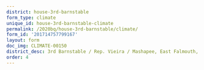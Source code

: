 ```yaml
---
district: house-3rd-barnstable
form_type: climate
unique_id: house-3rd-barnstable-climate
permalink: /2020bq/house-3rd-barnstable/climate/
form_id: '201714757799167'
layout: form
doc_img: CLIMATE-00150
district_desc: 3rd Barnstable / Rep. Vieira / Mashapee, East Falmouth, Bourne
order: 4
---
```

